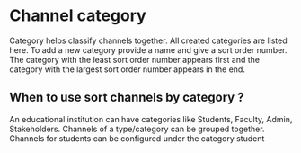 # Channel category

Category helps classify channels together. All created categories are listed here. To add a new category provide a name and give a sort order number. 
The category with the least sort order number appears first and the category with the largest sort order number appears in the end.

## When to use sort channels by category ?
An educational institution can have categories like Students, Faculty, Admin, Stakeholders. Channels of a type/category can be grouped together. Channels for students can be configured under the category student 
<!--stackedit_data:
eyJoaXN0b3J5IjpbLTEzNjY3MDg0MjUsMjA0MDEzNjkyNF19
-->